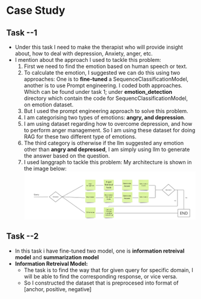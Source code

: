 # Case Study 
## Task --1 
* Under this task I need to make the therapist who will provide insight about, how to deal with depression, Anxiety, anger, etc.
* I mention about the approach I used to tackle this problem:
  1. First we need to find the emotion based on human speech or text.
  2. To calculate the emotion, I suggested we can do this using two approaches: One is to **fine-tuned** a SequenceClassificationModel, another is to use Prompt engineering. I coded both approaches. Which can be found under task 1; under **emotion_detection** directory which contain the code for SequencClassificationModel, on emotion dataset.
  3. But I used the prompt engineering approach to solve this problem.
  4. I am categorising two types of emotions: **angry, and depression**.
  5. I am using dataset regarding how to overcome depression, and how to perform anger management. So I am using these dataset for doing RAG for these two different type of emotions.
  6. The third category is otherwise if the llm suggested any emotion other than **angry and depressed**, I am simply using llm to generate the answer based on the question.
  7. I used langgraph to tackle this problem: My architecture is shown in the image below:
  ![alt text](https://github.com/Anurich/CaseStudy/blob/main/therapist_architecture.png)
  

## Task --2
* In this task i have fine-tuned two model, one is **information retreival model** and **summarization model**
* **Information Retreival Model:**
  * The task is to find the way that for given query for specific domain, I will be able to find the corresponding response, or vice versa.
  * So I constructed the dataset that is preprocesed into format of [anchor, positive, negative] 
